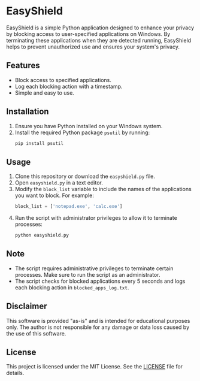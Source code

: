 # EasyShield

EasyShield is a simple Python application designed to enhance your privacy by blocking access to user-specified applications on Windows. By terminating these applications when they are detected running, EasyShield helps to prevent unauthorized use and ensures your system's privacy.

## Features

- Block access to specified applications.
- Log each blocking action with a timestamp.
- Simple and easy to use.

## Installation

1. Ensure you have Python installed on your Windows system.
2. Install the required Python package `psutil` by running:
   ```bash
   pip install psutil
   ```

## Usage

1. Clone this repository or download the `easyshield.py` file.
2. Open `easyshield.py` in a text editor.
3. Modify the `block_list` variable to include the names of the applications you want to block. For example:
   ```python
   block_list = ['notepad.exe', 'calc.exe']
   ```
4. Run the script with administrator privileges to allow it to terminate processes:
   ```bash
   python easyshield.py
   ```

## Note

- The script requires administrative privileges to terminate certain processes. Make sure to run the script as an administrator.
- The script checks for blocked applications every 5 seconds and logs each blocking action in `blocked_apps_log.txt`.

## Disclaimer

This software is provided "as-is" and is intended for educational purposes only. The author is not responsible for any damage or data loss caused by the use of this software.

## License

This project is licensed under the MIT License. See the [LICENSE](LICENSE) file for details.
